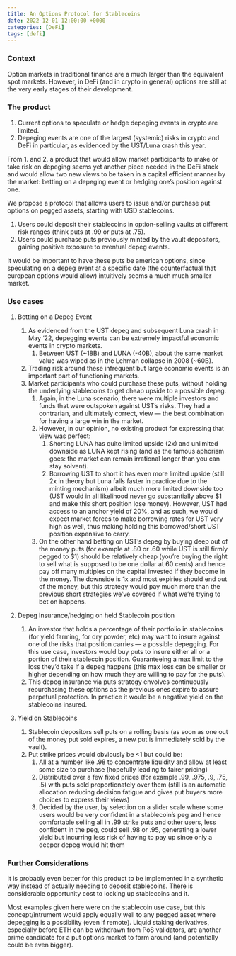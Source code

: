 ```yaml
---
title: An Options Protocol for Stablecoins
date: 2022-12-01 12:00:00 +0000
categories: [DeFi]
tags: [defi]
---
```


### Context

Option markets in traditional finance are a much larger than the equivalent spot markets. However, in DeFi (and in crypto in general) options are still at the very early stages of their development.

### The product

1. Current options to speculate or hedge depeging events in crypto are limited.
2. Depeging events are one of the largest (systemic) risks in crypto and DeFi in particular, as evidenced by the UST/Luna crash this year.

From 1. and 2. a product that would allow market participants to make or take risk on depeging seems yet another piece needed in the DeFi stack and would allow two new views to be taken in a capital efficient manner by the market: betting on a depeging event or hedging one’s position against one.

We propose a protocol that allows users to issue and/or purchase put options on pegged assets, starting with USD stablecoins.

1. Users could deposit their stablecoins in option-selling vaults at different risk ranges (think puts at .99 or puts at .75). 
2. Users could purchase puts previously minted by the vault depositors, gaining positive exposure to eventual depeg events.

 

It would be important to have these puts be american options, since speculating on a depeg event at a specific date (the counterfactual that european options would allow) intuitively seems a much much smaller market.

### Use cases

1. Betting on a Depeg Event
    1. As evidenced from the UST depeg and subsequent Luna crash in May ‘22, depegging events can be extremely impactful economic events in crypto markets.
        1. Between UST (~18B) and LUNA (-40B), about the same market value was wiped as in the Lehman collapse in 2008 (~60B).
    2. Trading risk around these infrequent but large economic events is an important part of functioning markets.
    3. Market participants who could purchase these puts, without holding the underlying stablecoins to get cheap upside to a possible depeg. 
        1. Again, in the Luna scenario, there were multiple investors and funds that were outspoken against UST’s risks. They had a contrarian, and ultimately correct, view — the best combination for having a large win in the market.
        2. However, in our opinion, no existing product for expressing that view was perfect:
            1. Shorting LUNA has quite limited upside (2x) and unlimited downside as LUNA kept rising (and as the famous aphorism goes: the market can remain irrational longer than you can stay solvent).
            2. Borrowing UST to short it has even more limited upside (still 2x in theory but Luna falls faster in practice due to the minting mechanism) albeit much more limited downside too (UST would in all likelihood never go substantially above $1 and make this short position lose money).
            However, UST had access to an anchor yield of 20%, and as such, we would expect market forces to make borrowing rates for UST very high as well, thus making holding this borrowed/short UST position expensive to carry.
        3. On the other hand betting on UST’s depeg by buying deep out of the money puts (for example at .80 or .60 while UST is still firmly pegged to $1) should be relatively cheap (you’re buying the right to sell what is supposed to be one dollar at 60 cents) and hence pay off many multiples on the capital invested if they become in the money. The downside is 1x and most expiries should end out of the money, but this strategy would pay much more than the previous short strategies we’ve covered if what we’re trying to bet on happens.
    
2. Depeg Insurance/hedging on held Stablecoin position
    1. An investor that holds a percentage of their portfolio in stablecoins (for yield farming, for dry powder, etc) may want to insure against one of the risks that position carries — a possible depegging. For this use case, investors would buy puts to insure either all or a portion of their stablecoin position. Guaranteeing a max limit to the loss they’d take if a depeg happens (this max loss can be smaller or higher depending on how much they are willing to pay for the puts).
    2. This depeg insurance via puts strategy envolves continuously repurchasing these options as the previous ones expire to assure perpetual protection. In practice it would be a negative yield on the stablecoins insured.

1. Yield on Stablecoins 
    1. Stablecoin depositors sell puts on a rolling basis (as soon as one out of the money put sold expires, a new put is immediately sold by the vault).
    2. Put strike prices would obviously be <1 but could be:
        1. All at a number like .98 to concentrate liquidity and allow at least some size to purchase (hopefully leading to fairer pricing)
        2. Distributed over a few fixed prices (for example .99, .975, .9, .75, .5) with puts sold proportionately over them (still is an automatic allocation reducing decision fatigue and gives put buyers more choices to express their views)
        3. Decided by the user, by selection on a slider scale where some users would be very confident in a stablecoin’s peg and hence comfortable selling all in .99 strike puts and other users, less confident in the peg, could sell .98 or .95, generating a lower yield but incurring less risk of having to pay up since only a deeper depeg would hit them

### Further Considerations

It is probably even better for this product to be implemented in a synthetic way instead of actually needing to deposit stablecoins. There is considerable opportunity cost to locking up stablecoins and it.

Most examples given here were on the stablecoin use case, but this concept/intrument would apply equally well to any pegged asset where depegging is a possibility (even if remote). Liquid staking derivatives, especially before ETH can be withdrawn from PoS validators, are another prime candidate for a put options market to form around (and potentially could be even bigger).